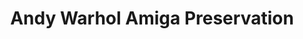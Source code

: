 ---
ee_id_thing: '4103'
site: '1'
type: '2'
inv_num: 2012-029
add_credit: The Carnegie Museum of Art, The Andy Warhol Museum, and The Frank-Ratchye
  STUDIO for Creative Inquiry
url: 2012-029-andy-warhol-amiga-preservation
title: Andy Warhol Amiga Preservation
year: '2014'
display_year: '2011'
medium: Multi-year preservation project
dims:
pitch: Worked with a super chill team to discover and preserve Andy Warhol’s Amiga
  1000 experiments.
ps: Not exactly a “thing i made”, more like a “thing i produced”, but none the less,
  ... my fav project of all time.There iz a really great documentary on the project
  linked above. Def watch, and read the great accompanying text – The Warhol Files
  – if you got an extra 20 min lying around some day. Will give you a good idea of
  the 3 year process that went into this. ;)
live_url:
youtube: https://vimeo.com/92583299
related_code:
imgs: warhol-proposal-2012-029-digital-still-2-database-aw.jpg
subheading:
download:
commission:
related: "[4153] [2014-024-the-warhol-files] 2014-024 The Warhol Files"
layout: things-i-made
---